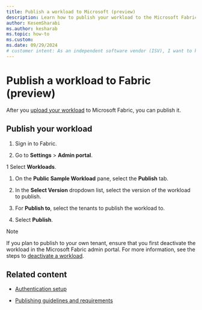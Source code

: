```yaml
---
title: Publish a workload to Microsoft (preview)
description: Learn how to publish your workload to the Microsoft Fabric portal so that other users can use the workload.
author: KesemSharabi
ms.author: kesharab
ms.topic: how-to
ms.custom:
ms.date: 09/29/2024
# customer intent: As an independent software vendor (ISV), I want to know how to publish my workload to Microsoft Fabric.
---
```


# Publish a workload to Fabric (preview)

After you [upload your workload](manage-workload.md) to Microsoft Fabric, you can publish it.

## Publish your workload

1. Sign in to Fabric.

1. Go to **Settings** > **Admin portal**.

1 Select **Workloads**.

1. On the **Public Sample Workload** pane, select the **Publish** tab.

1. In the **Select Version** dropdown list, select the version of the workload to publish.

1. For **Publish to**, select the tenants to publish the workload to.

1. Select **Publish**.

> [!NOTE]
> If you plan to publish to your own tenant, ensure that you first deactivate the workload in the Microsoft Fabric admin portal. For more information, see the steps to [deactivate a workload](manage-workload.md).

## Related content

* [Authentication setup](authentication-tutorial.md)

* [Publishing guidelines and requirements](./publish-workload-requirements.md)
